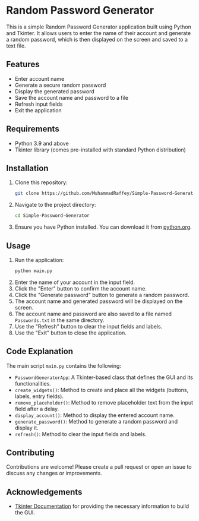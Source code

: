 # Random Password Generator

This is a simple Random Password Generator application built using Python and Tkinter. It allows users to enter the name of their account and generate a random password, which is then displayed on the screen and saved to a text file.

## Features

- Enter account name
- Generate a secure random password
- Display the generated password
- Save the account name and password to a file
- Refresh input fields
- Exit the application

## Requirements

- Python 3.9 and above
- Tkinter library (comes pre-installed with standard Python distribution)

## Installation

1. Clone this repository:
    ```bash
    git clone https://github.com/MuhammadRaffey/Simple-Password-Generator
    ```
2. Navigate to the project directory:
    ```bash
    cd Simple-Password-Generator
    ```
3. Ensure you have Python installed. You can download it from [python.org](https://www.python.org/).

## Usage

1. Run the application:
    ```bash
    python main.py
    ```
2. Enter the name of your account in the input field.
3. Click the "Enter" button to confirm the account name.
4. Click the "Generate password" button to generate a random password.
5. The account name and generated password will be displayed on the screen.
6. The account name and password are also saved to a file named `Passwords.txt` in the same directory.
7. Use the "Refresh" button to clear the input fields and labels.
8. Use the "Exit" button to close the application.


## Code Explanation

The main script `main.py` contains the following:

- `PasswordGeneratorApp`: A Tkinter-based class that defines the GUI and its functionalities.
- `create_widgets()`: Method to create and place all the widgets (buttons, labels, entry fields).
- `remove_placeholder()`: Method to remove placeholder text from the input field after a delay.
- `display_account()`: Method to display the entered account name.
- `generate_password()`: Method to generate a random password and display it.
- `refresh()`: Method to clear the input fields and labels.

## Contributing

Contributions are welcome! Please create a pull request or open an issue to discuss any changes or improvements.



## Acknowledgements

- [Tkinter Documentation](https://docs.python.org/3/library/tkinter.html) for providing the necessary information to build the GUI.



